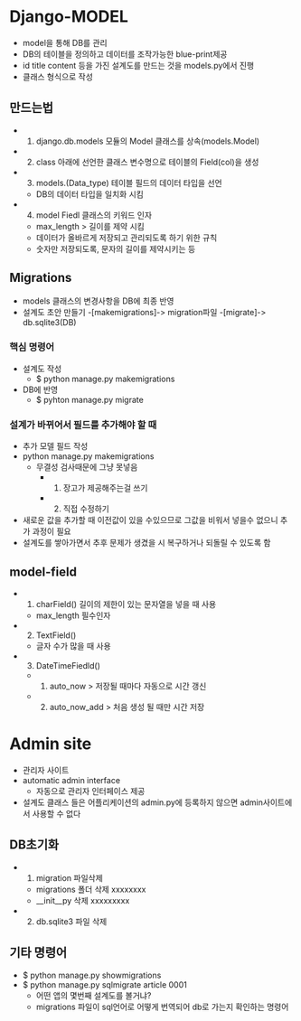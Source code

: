 # Django-MODEL
- model을 통해 DB를 관리
- DB의 테이블을 정의하고 데이터를 조작가능한 blue-print제공
- id title content 등을 가진 설계도를 만드는 것을 models.py에서 진행
- 클래스 형식으로 작성

## 만드는법
- 1. django.db.models 모듈의 Model 클래스를 상속(models.Model)
- 2. class 아래에 선언한 클래스 변수명으로 테이블의 Field(col)을 생성
- 3. models.(Data_type) 테이블 필드의 데이터 타입을 선언
    - DB의 데이터 타입을 일치화 시킴
- 4. model Fiedl 클래스의 키워드 인자
    - max_length > 길이를 제약 시킴
    - 데이터가 올바르게 저장되고 관리되도록 하기 위한 규칙
    - 숫자만 저장되도록, 문자의 길이를 제약시키는 등

## Migrations
- models 클래스의 변경사항을 DB에 최종 반영
- 설계도 초안 만들기 -[makemigrations]-> migration파일 -[migrate]-> db.sqlite3(DB)

### 핵심 명령어
- 설계도 작성
  - $ python manage.py makemigrations
- DB에 반영
  - $ pyhton manage.py migrate

### 설계가 바뀌어서 필드를 추가해야 할 때
- 추가 모델 필드 작성
- python manage.py makemigrations
  - 무결성 검사때문에 그냥 못넣음
    - 1. 장고가 제공해주는걸 쓰기
    - 2. 직접 수정하기
- 새로운 값을 추가할 때 이전값이 있을 수있으므로 그값을 비워서 넣을수 없으니 추가 과정이 필요
- 설계도를 쌓아가면서 추후 문제가 생겼을 시 복구하거나 되돌릴 수 있도록 함

## model-field
- 1. charField() 길이의 제한이 있는 문자열을 넣을 때 사용
  - max_length 필수인자
- 2. TextField()
  - 글자 수가 많을 때 사용
- 3. DateTimeFiedld()
  - 1. auto_now > 저장될 때마다 자동으로 시간 갱신
  - 2. auto_now_add > 처음 생성 될 때만 시간 저장

# Admin site
- 관리자 사이트
- automatic admin interface
  - 자동으로 관리자 인터페이스 제공
- 설계도 클래스 들은 어플리케이션의 admin.py에 등록하지 않으면 admin사이트에서 사용할 수 없다


## DB초기화
- 1. migration 파일삭제
  - migrations 폴더 삭제 xxxxxxxx
  - __init__py 삭제 xxxxxxxxx
- 2. db.sqlite3 파일 삭제

## 기타 명령어
- $ python manage.py showmigrations
- $ python manage.py sqlmigrate article 0001
  - 어떤 앱의 몇번째 설계도를 볼거냐?
  - migrations 파일이 sql언어로 어떻게 번역되어 db로 가는지 확인하는 명령어